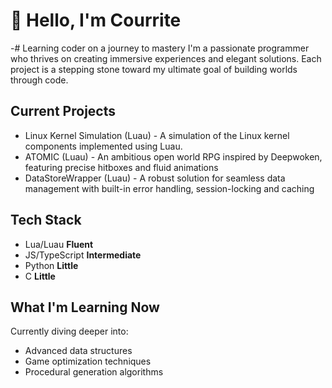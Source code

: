 # 👋 Hello, I'm Courrite

-# Learning coder on a journey to mastery
I'm a passionate programmer who thrives on creating immersive experiences and elegant solutions. Each project is a stepping stone toward my ultimate goal of building worlds through code.

## Current Projects
- Linux Kernel Simulation (Luau) - A simulation of the Linux kernel components implemented using Luau. 
- ATOMIC (Luau) - An ambitious open world RPG inspired by Deepwoken, featuring precise hitboxes and fluid animations
- DataStoreWrapper (Luau) - A robust solution for seamless data management with built-in error handling, session-locking and caching

## Tech Stack
- Lua/Luau       **Fluent**
- JS/TypeScript  **Intermediate**
- Python         **Little**
- C              **Little**

## What I'm Learning Now
Currently diving deeper into:
- Advanced data structures
- Game optimization techniques
- Procedural generation algorithms
